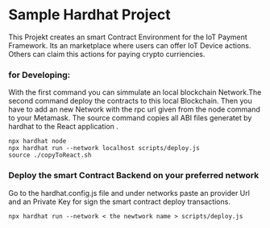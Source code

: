 # Sample Hardhat Project

This Projekt creates an smart Contract Environment for the IoT Payment Framework. Its an marketplace where users can offer IoT Device actions.
Others can claim this actions for paying crypto curriencies.



### for Developing:
With the first command you can simmulate an local blockchain Network.The second command deploy the contracts to this local Blockchain.
Then you have to add an new Network with the rpc url given from the node command to your Metamask.
The source command copies all ABI files generatet by hardhat to the React application .
```shell
npx hardhat node
npx hardhat run --network localhost scripts/deploy.js
source ./copyToReact.sh
```


### Deploy the smart Contract Backend on your preferred network 

Go to the hardhat.config.js file and under networks paste an provider Url and an Private Key for sign the smart contract deploy transactions.
```shell
npx hardhat run --network < the newtwork name > scripts/deploy.js

```
